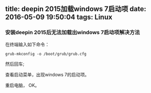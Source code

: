 title: deepin 2015加载windows 7启动项
date: 2016-05-09 19:50:04
tags: Linux
---

### 安装deepin 2015后无法加载出windows 7启动项解决方法

在终端输入如下命令：

```
grub-mkconfig -o /boot/grub/grub.cfg
```

然后回车;

查看启动菜单，出现windows 7的启动项。

重启电脑， OK。
